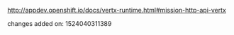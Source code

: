 http://appdev.openshift.io/docs/vertx-runtime.html#mission-http-api-vertx

 
 changes added on: 1524040311389